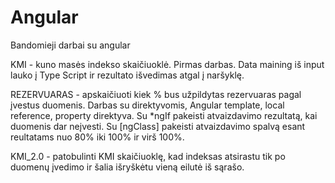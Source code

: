 # Angular

Bandomieji darbai su angular

KMI - kuno masės indekso skaičiuoklė. Pirmas darbas. Data maining iš input lauko į Type Script ir rezultato išvedimas atgal į naršyklę.

REZERVUARAS - apskaičiuoti kiek % bus užpildytas rezervuaras pagal įvestus duomenis. Darbas su direktyvomis, Angular template, local reference, property direktyva. Su *ngIf pakeisti atvaizdavimo rezultatą, kai duomenis dar neįvesti. Su [ngClass] pakeisti atvaizdavimo spalvą esant reultatams nuo 80% iki 100% ir virš 100%.

KMI_2.0 - patobulinti KMI skaičiuoklę, kad indeksas atsirastu tik po duomenų įvedimo ir šalia išryškėtu vieną eilutė iš sąrašo.
